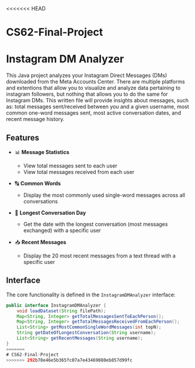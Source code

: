 <<<<<<< HEAD
# CS62-Final-Project

# Instagram DM Analyzer

This Java project analyzes your Instagram Direct Messages (DMs) downloaded from the Meta Accounts Center. There are multiple platforms and extentions that allow you to visualize and analyze data pertaining to instagram followers, but nothing that allows you to do the same for Instagram DMs. This written file will provide insights about messages, such as: total messages sent/received between you and a given username, most common one-word messages sent, most active conversation dates, and recent message history.

## Features

- 📊 **Message Statistics**  
  - View total messages sent to each user  
  - View total messages received from each user

- 🔠 **Common Words**  
  - Display the most commonly used single-word messages across all conversations

- 📅 **Longest Conversation Day**  
  - Get the date with the longest conversation (most messages exchanged) with a specific user

- 📥 **Recent Messages**  
  - Display the 20 most recent messages from a text thread with a specific user

## Interface

The core functionality is defined in the `InstagramDMAnalyzer` interface:

```java
public interface InstagramDMAnalyzer {
    void loadDataset(String filePath);
    Map<String, Integer> getTotalMessagesSentToEachPerson();
    Map<String, Integer> getTotalMessagesReceivedFromEachPerson();
    List<String> getMostCommonSingleWordMessages(int topN);
    String getDateOfLongestConversation(String username);
    List<String> getRecentMessages(String username);
}
=======
# CS62-Final-Project
>>>>>>> 292b78e46e5b365fc07a7e43469080eb857d99fc
